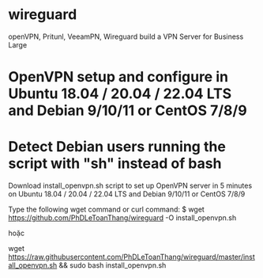 # wireguard
openVPN, Pritunl, VeeamPN, Wireguard build a VPN Server for Business Large

# OpenVPN setup and configure in Ubuntu 18.04 / 20.04 / 22.04 LTS  and Debian 9/10/11  or CentOS 7/8/9 
# Detect Debian users running the script with "sh" instead of bash

Download install_openvpn.sh script to set up OpenVPN server in 5 minutes on Ubuntu 18.04 / 20.04 / 22.04 LTS  and Debian 9/10/11  or CentOS 7/8/9 

Type the following wget command or curl command:
$ wget https://github.com/PhDLeToanThang/wireguard -O install_openvpn.sh

hoặc

wget https://raw.githubusercontent.com/PhDLeToanThang/wireguard/master/install_openvpn.sh && sudo bash install_openvpn.sh
